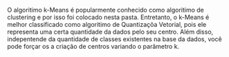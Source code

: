 O algoritimo k-Means é popularmente conhecido como algoritimo de clustering e por isso foi colocado nesta pasta. Entretanto, o k-Means é melhor classificado como algoritimo de Quantizaçõa Vetorial, pois ele representa uma certa quantidade da dados pelo seu centro. Além disso, indepentende da quantidade de classes existentes na base da dados, você pode forçar os a criação de centros variando o parâmetro k.
